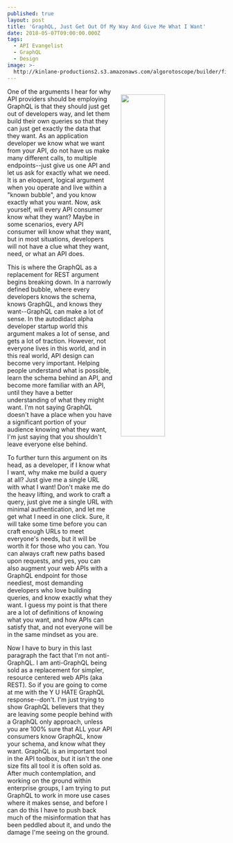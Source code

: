 ```yaml
---
published: true
layout: post
title: 'GraphQL, Just Get Out Of My Way And Give Me What I Want'
date: 2018-05-07T09:00:00.000Z
tags:
  - API Evangelist
  - GraphQL
  - Design
image: >-
  http://kinlane-productions2.s3.amazonaws.com/algorotoscope/builder/filtered/16_38_600_500_0_max_1_0_-2.jpg
---
```

<p><img src="{{ page.image }}" width="45%" align="right" style="padding: 15px;" /></p>One of the arguments I hear for why API providers should be employing GraphQL is that they should just get out of developers way, and let them build their own queries so that they can just get exactly the data that they want. As an application developer we know what we want from your API, do not have us make many different calls, to multiple endpoints--just give us one API and let us ask for exactly what we need. It is an eloquent, logical argument when you operate and live within a "known bubble", and you know exactly what you want. Now, ask yourself, will every API consumer know what they want? Maybe in some scenarios, every API consumer will know what they want, but in most situations, developers will not have a clue what they want, need, or what an API does.

This is where the GraphQL as a replacement for REST argument begins breaking down. In a narrowly defined bubble, where every developers knows the schema, knows GraphQL, and knows they want--GraphQL can make a lot of sense. In the autodidact alpha developer startup world this argument makes a lot of sense, and gets a lot of traction. However, not everyone lives in this world, and in this real world, API design can become very important. Helping people understand what is possible, learn the schema behind an API, and become more familiar with an API, until they have a better understanding of what they might want. I'm not saying GraphQL doesn't have a place when you have a significant portion of your audience knowing what they want, I'm just saying that you shouldn't leave everyone else behind.

To further turn this argument on its head, as a developer, if I know what I want, why make me build a query at all? Just give me a single URL with what I want! Don't make me do the heavy lifting, and work to craft a query, just give me a single URL with minimal authentication, and let me get what I need in one click. Sure, it will take some time before you can craft enough URLs to meet everyone's needs, but it will be worth it for those who you can. You can always craft new paths based upon requests, and yes, you can also augment your web APIs with a GraphQL endpoint for those neediest, most demanding developers who love building queries, and know exactly what they want. I guess my point is that there are a lot of definitions of knowing what you want, and how APIs can satisfy that, and not everyone will be in the same mindset as you are.

Now I have to bury in this last paragraph the fact that I'm not anti-GraphQL. I am anti-GraphQL being sold as a replacement for simpler, resource centered web APIs (aka REST). So if you are going to come at me with the Y U HATE GraphQL response--don't. I'm just trying to show GraphQL believers that they are leaving some people behind with a GraphQL only approach, unless you are 100% sure that ALL your API consumers know GraphQL, know your schema, and know what they want. GraphQL is an important tool in the API toolbox, but it isn't the one size fits all tool it is often sold as. After much contemplation, and working on the ground within enterprise groups, I am trying to put GraphQL to work in more use cases where it makes sense, and before I can do this I have to push back much of the misinformation that has been peddled about it, and undo the damage I'me seeing on the ground.
